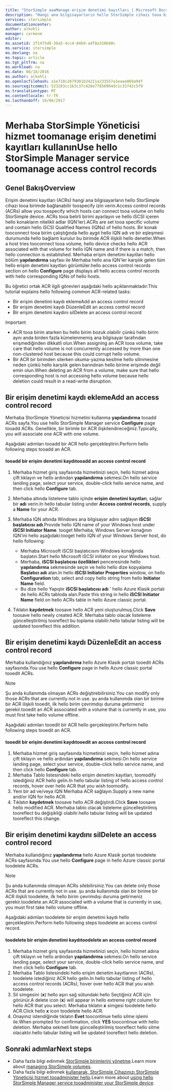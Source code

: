 ```yaml
---
title: "StorSimple aaaManage erişim denetimi kayıtları | Microsoft Docs"
description: "Hangi ana bilgisayarların hello StorSimple cihazı tooa birimde bağlanabilir (ACRs) toodetermine toouse erişim denetimi kayıtları nasıl açıklar."
services: storsimple
documentationcenter: 
author: alkohli
manager: carmonm
editor: 
ms.assetid: 2f1475d8-36a5-4cc4-84b9-adf8a310b60c
ms.service: storsimple
ms.devlang: na
ms.topic: article
ms.tgt_pltfrm: na
ms.workload: na
ms.date: 08/18/2016
ms.author: alkohli
ms.openlocfilehash: a1e718c2679301b34221a233557a1eaae869a94f
ms.sourcegitcommit: 523283cc1b3c37c428e77850964dc1c33742c5f0
ms.translationtype: MT
ms.contentlocale: tr-TR
ms.lasthandoff: 10/06/2017
---
```

# <a name="use-hello-storsimple-manager-service-toomanage-access-control-records"></a><span data-ttu-id="2ea51-103">Merhaba StorSimple Yöneticisi hizmet toomanage erişim denetimi kayıtları kullanın</span><span class="sxs-lookup"><span data-stu-id="2ea51-103">Use hello StorSimple Manager service toomanage access control records</span></span>
## <a name="overview"></a><span data-ttu-id="2ea51-104">Genel Bakış</span><span class="sxs-lookup"><span data-stu-id="2ea51-104">Overview</span></span>
<span data-ttu-id="2ea51-105">Erişim denetimi kayıtları (ACRs) hangi ana bilgisayarların hello StorSimple cihazı tooa birimde bağlanabilir toospecify izin verin.</span><span class="sxs-lookup"><span data-stu-id="2ea51-105">Access control records (ACRs) allow you toospecify which hosts can connect tooa volume on hello StorSimple device.</span></span> <span data-ttu-id="2ea51-106">ACRs tooa belirli birimi ayarlayın ve hello iSCSI içeren hello konakların nitelikli adlar (IQN'ler).</span><span class="sxs-lookup"><span data-stu-id="2ea51-106">ACRs are set tooa specific volume and contain hello iSCSI Qualified Names (IQNs) of hello hosts.</span></span> <span data-ttu-id="2ea51-107">Bir konak tooconnect tooa birim çalıştığında hello aygıt hello IQN adı ve bir eşleşmesi durumunda hello bağlantı kurulur bu birimde ACR ilişkili hello denetler.</span><span class="sxs-lookup"><span data-stu-id="2ea51-107">When a host tries tooconnect tooa volume, hello device checks hello ACR associated with that volume for hello IQN name and if there is a match, then hello connection is established.</span></span> <span data-ttu-id="2ea51-108">Merhaba erişim denetimi kayıtları hello bölüm **yapılandırma** sayfası ile Merhaba hello ana IQN'ler karşılık gelen tüm hello erişim denetimi kayıtları görüntüler.</span><span class="sxs-lookup"><span data-stu-id="2ea51-108">hello access control records section on hello **Configure** page displays all hello access control records with hello corresponding IQNs of hello hosts.</span></span>

<span data-ttu-id="2ea51-109">Bu öğretici ortak ACR ilgili görevleri aşağıdaki hello açıklanmaktadır:</span><span class="sxs-lookup"><span data-stu-id="2ea51-109">This tutorial explains hello following common ACR-related tasks:</span></span>

* <span data-ttu-id="2ea51-110">Bir erişim denetimi kaydı ekleme</span><span class="sxs-lookup"><span data-stu-id="2ea51-110">Add an access control record</span></span> 
* <span data-ttu-id="2ea51-111">Bir erişim denetimi kaydı Düzenle</span><span class="sxs-lookup"><span data-stu-id="2ea51-111">Edit an access control record</span></span> 
* <span data-ttu-id="2ea51-112">Bir erişim denetimi kaydını sil</span><span class="sxs-lookup"><span data-stu-id="2ea51-112">Delete an access control record</span></span> 

> [!IMPORTANT]
> * <span data-ttu-id="2ea51-113">ACR tooa birim atarken bu hello birim bozuk olabilir çünkü hello birim aynı anda birden fazla kümelenmemiş ana bilgisayar tarafından erişmediğinden dikkatli olun.</span><span class="sxs-lookup"><span data-stu-id="2ea51-113">When assigning an ACR tooa volume, take care that hello volume is not concurrently accessed by more than one non-clustered host because this could corrupt hello volume.</span></span> 
> * <span data-ttu-id="2ea51-114">Bir ACR bir birimden silerken okuma-yazma kesilme hello silinmesine neden çünkü hello karşılık gelen barındıran hello birime erişimde değil emin olun.</span><span class="sxs-lookup"><span data-stu-id="2ea51-114">When deleting an ACR from a volume, make sure that hello corresponding host is not accessing hello volume because hello deletion could result in a read-write disruption.</span></span>
> 
> 

## <a name="add-an-access-control-record"></a><span data-ttu-id="2ea51-115">Bir erişim denetimi kaydı ekleme</span><span class="sxs-lookup"><span data-stu-id="2ea51-115">Add an access control record</span></span>
<span data-ttu-id="2ea51-116">Merhaba StorSimple Yöneticisi hizmetini kullanma **yapılandırma** tooadd ACRs sayfa.</span><span class="sxs-lookup"><span data-stu-id="2ea51-116">You use hello StorSimple Manager service **Configure** page tooadd ACRs.</span></span> <span data-ttu-id="2ea51-117">Genellikle, bir birimle bir ACR ilişkilendireceğiniz.</span><span class="sxs-lookup"><span data-stu-id="2ea51-117">Typically, you will associate one ACR with one volume.</span></span>

<span data-ttu-id="2ea51-118">Aşağıdaki adımları tooadd bir ACR hello gerçekleştirin.</span><span class="sxs-lookup"><span data-stu-id="2ea51-118">Perform hello following steps tooadd an ACR.</span></span>

#### <a name="tooadd-an-access-control-record"></a><span data-ttu-id="2ea51-119">tooadd bir erişim denetimi kaydı</span><span class="sxs-lookup"><span data-stu-id="2ea51-119">tooadd an access control record</span></span>
1. <span data-ttu-id="2ea51-120">Merhaba hizmet giriş sayfasında hizmetinizi seçin, hello hizmet adına çift tıklayın ve hello ardından **yapılandırma** sekmesi.</span><span class="sxs-lookup"><span data-stu-id="2ea51-120">On hello service landing page, select your service, double-click hello service name, and then click hello **Configure** tab.</span></span>
2. <span data-ttu-id="2ea51-121">Merhaba altında listeleme tablo içinde **erişim denetimi kayıtları**, sağlar bir **adı** verin.</span><span class="sxs-lookup"><span data-stu-id="2ea51-121">In hello tabular listing under **Access control records**, supply a **Name** for your ACR.</span></span>
3. <span data-ttu-id="2ea51-122">Merhaba IQN altında Windows ana bilgisayar adını sağlayın **iSCSI başlatıcısı adı**.</span><span class="sxs-lookup"><span data-stu-id="2ea51-122">Provide hello IQN name of your Windows host under **iSCSI Initiator Name**.</span></span> <span data-ttu-id="2ea51-123">tooget Merhaba, Windows Server konağının IQN'ini hello aşağıdaki:</span><span class="sxs-lookup"><span data-stu-id="2ea51-123">tooget hello IQN of your Windows Server host, do hello following:</span></span>
   
   * <span data-ttu-id="2ea51-124">Merhaba Microsoft iSCSI başlatıcısını Windows konağında başlatın.</span><span class="sxs-lookup"><span data-stu-id="2ea51-124">Start hello Microsoft iSCSI initiator on your Windows host.</span></span>
   * <span data-ttu-id="2ea51-125">Merhaba, **iSCSI başlatıcısı özellikleri** penceresinde hello **yapılandırma** sekmesinde seçin ve hello hello dize kopyalama **Başlatıcı adı** alan.</span><span class="sxs-lookup"><span data-stu-id="2ea51-125">In hello **iSCSI Initiator Properties** window, on hello **Configuration** tab, select and copy hello string from hello **Initiator Name** field.</span></span>
   * <span data-ttu-id="2ea51-126">Bu dize hello Yapıştır **iSCSI başlatıcısı adı** ' hello Azure Klasik portalı de hello ACRs tabloda alan.</span><span class="sxs-lookup"><span data-stu-id="2ea51-126">Paste this string in hello **iSCSI Initiator Name** field on hello ACRs table in hello Azure classic portal.</span></span>
4. <span data-ttu-id="2ea51-127">Tıklatın **kaydetmek** toosave hello ACR yeni oluşturulmuş.</span><span class="sxs-lookup"><span data-stu-id="2ea51-127">Click **Save** toosave hello newly created ACR.</span></span> <span data-ttu-id="2ea51-128">Merhaba tablo olacak listeleme güncelleştirilmiş tooreflect bu toplama olabilir.</span><span class="sxs-lookup"><span data-stu-id="2ea51-128">hello tabular listing will be updated tooreflect this addition.</span></span>

## <a name="edit-an-access-control-record"></a><span data-ttu-id="2ea51-129">Bir erişim denetimi kaydı Düzenle</span><span class="sxs-lookup"><span data-stu-id="2ea51-129">Edit an access control record</span></span>
<span data-ttu-id="2ea51-130">Merhaba kullandığınız **yapılandırma** hello Azure Klasik portalı tooedit ACRs sayfasında.</span><span class="sxs-lookup"><span data-stu-id="2ea51-130">You use hello **Configure** page in hello Azure classic portal tooedit ACRs.</span></span> 

> [!NOTE]
> <span data-ttu-id="2ea51-131">Şu anda kullanımda olmayan ACRs değiştirebilirsiniz.</span><span class="sxs-lookup"><span data-stu-id="2ea51-131">You can modify only those ACRs that are currently not in use.</span></span> <span data-ttu-id="2ea51-132">şu anda kullanımda olan bir birime bir ACR ilişkili tooedit, ilk hello birim çevrimdışı duruma getirmeniz gerekir.</span><span class="sxs-lookup"><span data-stu-id="2ea51-132">tooedit an ACR associated with a volume that is currently in use, you must first take hello volume offline.</span></span>
> 
> 

<span data-ttu-id="2ea51-133">Aşağıdaki adımları tooedit bir ACR hello gerçekleştirin.</span><span class="sxs-lookup"><span data-stu-id="2ea51-133">Perform hello following steps tooedit an ACR.</span></span>

#### <a name="tooedit-an-access-control-record"></a><span data-ttu-id="2ea51-134">tooedit bir erişim denetimi kaydı</span><span class="sxs-lookup"><span data-stu-id="2ea51-134">tooedit an access control record</span></span>
1. <span data-ttu-id="2ea51-135">Merhaba hizmet giriş sayfasında hizmetinizi seçin, hello hizmet adına çift tıklayın ve hello ardından **yapılandırma** sekmesi.</span><span class="sxs-lookup"><span data-stu-id="2ea51-135">On hello service landing page, select your service, double-click hello service name, and then click hello **Configure** tab.</span></span>
2. <span data-ttu-id="2ea51-136">Merhaba Tablo listesindeki hello erişim denetimi kayıtları, toomodify istediğiniz ACR hello gelin.</span><span class="sxs-lookup"><span data-stu-id="2ea51-136">In hello tabular listing of hello access control records, hover over hello ACR that you wish toomodify.</span></span>
3. <span data-ttu-id="2ea51-137">Yeni bir ad ve/veya IQN Merhaba ACR sağlayın.</span><span class="sxs-lookup"><span data-stu-id="2ea51-137">Supply a new name and/or IQN for hello ACR.</span></span>
4. <span data-ttu-id="2ea51-138">Tıklatın **kaydetmek** toosave hello ACR değiştirdi.</span><span class="sxs-lookup"><span data-stu-id="2ea51-138">Click **Save** toosave hello modified ACR.</span></span> <span data-ttu-id="2ea51-139">Merhaba tablo olacak listeleme güncelleştirilmiş tooreflect bu değişikliği olabilir.</span><span class="sxs-lookup"><span data-stu-id="2ea51-139">hello tabular listing will be updated tooreflect this change.</span></span>

## <a name="delete-an-access-control-record"></a><span data-ttu-id="2ea51-140">Bir erişim denetimi kaydını sil</span><span class="sxs-lookup"><span data-stu-id="2ea51-140">Delete an access control record</span></span>
<span data-ttu-id="2ea51-141">Merhaba kullandığınız **yapılandırma** hello Azure Klasik portalı toodelete ACRs sayfasında.</span><span class="sxs-lookup"><span data-stu-id="2ea51-141">You use hello **Configure** page in hello Azure classic portal toodelete ACRs.</span></span> 

> [!NOTE]
> <span data-ttu-id="2ea51-142">Şu anda kullanımda olmayan ACRs silebilirsiniz.</span><span class="sxs-lookup"><span data-stu-id="2ea51-142">You can delete only those ACRs that are currently not in use.</span></span> <span data-ttu-id="2ea51-143">şu anda kullanımda olan bir birime bir ACR ilişkili toodelete, ilk hello birim çevrimdışı duruma getirmeniz gerekir.</span><span class="sxs-lookup"><span data-stu-id="2ea51-143">toodelete an ACR associated with a volume that is currently in use, you must first take hello volume offline.</span></span>
> 
> 

<span data-ttu-id="2ea51-144">Aşağıdaki adımları toodelete bir erişim denetimi kaydı hello gerçekleştirin.</span><span class="sxs-lookup"><span data-stu-id="2ea51-144">Perform hello following steps toodelete an access control record.</span></span>

#### <a name="toodelete-an-access-control-record"></a><span data-ttu-id="2ea51-145">toodelete bir erişim denetimi kaydı</span><span class="sxs-lookup"><span data-stu-id="2ea51-145">toodelete an access control record</span></span>
1. <span data-ttu-id="2ea51-146">Merhaba hizmet giriş sayfasında hizmetinizi seçin, hello hizmet adına çift tıklayın ve hello ardından **yapılandırma** sekmesi.</span><span class="sxs-lookup"><span data-stu-id="2ea51-146">On hello service landing page, select your service, double-click hello service name, and then click hello **Configure** tab.</span></span>
2. <span data-ttu-id="2ea51-147">Merhaba Tablo listesindeki hello erişim denetim kayıtlarının (ACRs), toodelete istediğiniz ACR hello gelin.</span><span class="sxs-lookup"><span data-stu-id="2ea51-147">In hello tabular listing of hello access control records (ACRs), hover over hello ACR that you wish toodelete.</span></span>
3. <span data-ttu-id="2ea51-148">Sil simgesini (**x**) hello aşırı sağ sütundaki hello Seçtiğiniz ACR için görünür.</span><span class="sxs-lookup"><span data-stu-id="2ea51-148">A delete icon (**x**) will appear in hello extreme right column for hello ACR that you select.</span></span> <span data-ttu-id="2ea51-149">Merhaba tıklatın **x** simgesi toodelete hello ACR.</span><span class="sxs-lookup"><span data-stu-id="2ea51-149">Click hello **x** icon toodelete hello ACR.</span></span>
4. <span data-ttu-id="2ea51-150">Onayınız istendiğinde tıklatın **Evet** toocontinue hello silme işlemi ile.</span><span class="sxs-lookup"><span data-stu-id="2ea51-150">When prompted for confirmation, click **YES** toocontinue with hello deletion.</span></span> <span data-ttu-id="2ea51-151">Merhaba sekmeli liste güncelleştirilmiş tooreflect hello silme olacaktır.</span><span class="sxs-lookup"><span data-stu-id="2ea51-151">hello tabular listing will be updated tooreflect hello deletion.</span></span>

## <a name="next-steps"></a><span data-ttu-id="2ea51-152">Sonraki adımlar</span><span class="sxs-lookup"><span data-stu-id="2ea51-152">Next steps</span></span>
* <span data-ttu-id="2ea51-153">Daha fazla bilgi edinmek [StorSimple birimlerini yönetme](storsimple-manage-volumes.md).</span><span class="sxs-lookup"><span data-stu-id="2ea51-153">Learn more about [managing StorSimple volumes](storsimple-manage-volumes.md).</span></span>
* <span data-ttu-id="2ea51-154">Daha fazla bilgi edinmek [kullanarak, StorSimple Cihazınızı StorSimple Yöneticisi hizmet tooadminister hello](storsimple-manager-service-administration.md).</span><span class="sxs-lookup"><span data-stu-id="2ea51-154">Learn more about [using hello StorSimple Manager service tooadminister your StorSimple device](storsimple-manager-service-administration.md).</span></span>

